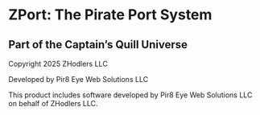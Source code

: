 # ZPort: The Pirate Port System  
## Part of the Captain’s Quill Universe

Copyright 2025 ZHodlers LLC

Developed by Pir8 Eye Web Solutions LLC

This product includes software developed by Pir8 Eye Web Solutions LLC on behalf of ZHodlers LLC.
